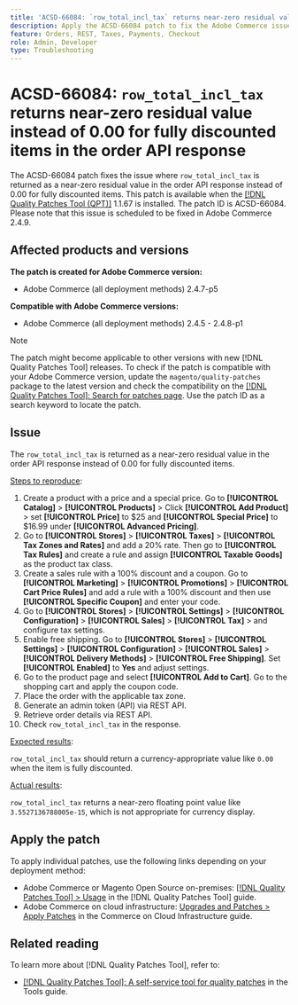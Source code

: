 ```yaml
---
title: 'ACSD-66084: `row_total_incl_tax` returns near-zero residual value instead of 0.00 for fully discounted items in the order API response'
description: Apply the ACSD-66084 patch to fix the Adobe Commerce issue where `row_total_incl_tax` returned as a near-zero residual value instead of 0.00 for fully discounted items in the order API response.
feature: Orders, REST, Taxes, Payments, Checkout
role: Admin, Developer
type: Troubleshooting
---
```


# ACSD-66084: `row_total_incl_tax` returns near-zero residual value instead of 0.00 for fully discounted items in the order API response

The ACSD-66084 patch fixes the issue where `row_total_incl_tax` is returned as a near-zero residual value in the order API response instead of 0.00 for fully discounted items. This patch is available when the [[!DNL Quality Patches Tool (QPT)]](/help/tools/quality-patches-tool/quality-patches-tool-to-self-serve-quality-patches.md) 1.1.67 is installed. The patch ID is ACSD-66084. Please note that this issue is scheduled to be fixed in Adobe Commerce 2.4.9.

## Affected products and versions

**The patch is created for Adobe Commerce version:**

* Adobe Commerce (all deployment methods) 2.4.7-p5

**Compatible with Adobe Commerce versions:**

* Adobe Commerce (all deployment methods) 2.4.5 - 2.4.8-p1

>[!NOTE]
>
>The patch might become applicable to other versions with new [!DNL Quality Patches Tool] releases. To check if the patch is compatible with your Adobe Commerce version, update the `magento/quality-patches` package to the latest version and check the compatibility on the [[!DNL Quality Patches Tool]: Search for patches page](https://experienceleague.adobe.com/tools/commerce-quality-patches/index.html). Use the patch ID as a search keyword to locate the patch.

## Issue

The `row_total_incl_tax` is returned as a near-zero residual value in the order API response instead of 0.00 for fully discounted items.

<u>Steps to reproduce</u>:

1. Create a product with a price and a special price. Go to **[!UICONTROL Catalog]** > **[!UICONTROL Products]** > Click **[!UICONTROL Add Product]** > set **[!UICONTROL Price]** to $25 and **[!UICONTROL Special Price]** to $16.99 under **[!UICONTROL Advanced Pricing]**.
1. Go to **[!UICONTROL Stores]** > **[!UICONTROL Taxes]** > **[!UICONTROL Tax Zones and Rates]** and add a 20% rate. Then go to **[!UICONTROL Tax Rules]** and create a rule and assign
**[!UICONTROL Taxable Goods]** as the product tax class.
1. Create a sales rule with a 100% discount and a coupon. Go to **[!UICONTROL Marketing]** > **[!UICONTROL Promotions]** > **[!UICONTROL Cart Price Rules]** and add a rule with a 100% discount and then use **[!UICONTROL Specific Coupon]** and enter your code.
1. Go to **[!UICONTROL Stores]** > **[!UICONTROL Settings]** >  **[!UICONTROL Configuration]** > **[!UICONTROL Sales]** > **[!UICONTROL Tax]** > and configure tax settings.
1. Enable free shipping. Go to **[!UICONTROL Stores]** > **[!UICONTROL Settings]**  > **[!UICONTROL Configuration]** > **[!UICONTROL Sales]** > **[!UICONTROL Delivery Methods]** > **[!UICONTROL Free Shipping]**. Set **[!UICONTROL Enabled]** to **Yes** and adjust settings.
1. Go to the product page and select **[!UICONTROL Add to Cart]**. Go to the shopping cart and apply the coupon code.
1. Place the order with the applicable tax zone.
1. Generate an admin token (API) via REST API.
1. Retrieve order details via REST API.
1. Check `row_total_incl_tax` in the response. 

<u>Expected results</u>:

`row_total_incl_tax` should return a currency-appropriate value like `0.00` when the item is fully discounted.

<u>Actual results</u>:

`row_total_incl_tax` returns a near-zero floating point value like `3.5527136788005e-15`, which is not appropriate for currency display.

## Apply the patch

To apply individual patches, use the following links depending on your deployment method:

* Adobe Commerce or Magento Open Source on-premises: [[!DNL Quality Patches Tool] > Usage](/help/tools/quality-patches-tool/usage.md) in the [!DNL Quality Patches Tool] guide.
* Adobe Commerce on cloud infrastructure: [Upgrades and Patches > Apply Patches](https://experienceleague.adobe.com/docs/commerce-cloud-service/user-guide/develop/upgrade/apply-patches.html) in the Commerce on Cloud Infrastructure guide.

## Related reading

To learn more about [!DNL Quality Patches Tool], refer to:

* [[!DNL Quality Patches Tool]: A self-service tool for quality patches](/help/tools/quality-patches-tool/quality-patches-tool-to-self-serve-quality-patches.md) in the Tools guide.
